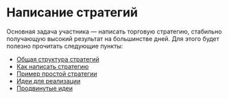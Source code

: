 # Написание стратегий

Основная задача участника — написать торговую стратегию, стабильно получающую высокий результат на большинстве дней.
Для этого будет полезно прочитать следующие пункты:

- [Общая структура стратегий](structure.md)
- [Как написать стратегию](strategy_how_to.md)
- [Пример простой стратегии](base_strategy.md)
- [Идеи для реализации](ideas.md)
- [Продвинутые идеи](advanced.md)
